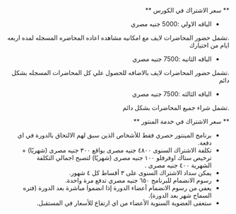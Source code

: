 <div dir="rtl">

** سعر الاشتراك في الكورس **

 - الباقه الاولي :5000 جنيه مصري
 
 .تشمل حضور المحاضرات لايف مع امكانيه مشاهده اعاده المحاضره المسجله لمده اربعه ايام من اختيارك 
 

 - الباقه الثانيه :7500 جنيه مصري
 
.تشمل حضور المحاضرات لايف بالاضافه للحصول علي كل المحاضرات المسجله بشكل دائم 

 - الباقه الثالثه :7500 جنيه مصري
 
 .تشمل شراء جميع المحاضرات بشكل دائم

** سعر الاشتراك في  خدمة المنتور **

- برنامج المينتور حصري فقط  للأشخاص الذين سبق لهم الالتحاق بالدورة في اي دفعة. 
- تكلفة الاشتراك السنوى  ٤٨٠٠ جنيه مصرى  بواقع ٣٠٠ جنيه مصرى (شهريًا) + ترخيص ستاك اوفرفلو ١٠٠ جنيه مصرى (شهريًا) لتصبح اجمالي التكلفة الشهرية ٤٠٠ جنيه مصرى .
- يمكن سداد الاشتراك السنوى على ٣ أقساط كل ٤ شهور.
- رسوم الانضمام  للبرنامج ٦٥٠ جنيه مصري تدفع مرة واحدة.
- يعفي من رسوم الانضمام أعضاء الدورة إذا انضموا مباشرة بعد الدورة (فتره السماح شهر بعد الدورة).
- ستعفى العضوية السنوية الأعضاء من اي ارتفاع للأسعار في المستقبل.

</div>
